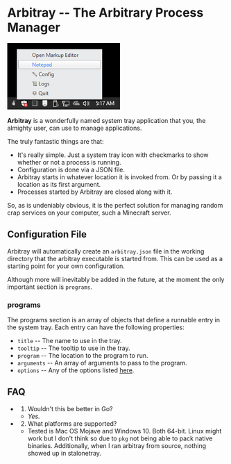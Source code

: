 # Arbitray -- The Arbitrary Process Manager

![Screenshot](screenshot-win10.PNG?raw=true)

**Arbitray** is a wonderfully named system tray application that you, the almighty user, can use to manage applications.

The truly fantastic things are that:

  * It's really simple. Just a system tray icon with checkmarks to show whether or not a process is running.
  * Configuration is done via a JSON file.
  * Arbitray starts in whatever location it is invoked from. Or by passing it a location as its first argument.
  * Processes started by Arbitray are closed along with it.
  
So, as is undeniably obvious, it is the perfect solution for managing random crap services on your computer, such a Minecraft server.

## Configuration File
Arbitray will automatically create an `arbitray.json` file in the working directory that the arbitray executable is started from. This can be used as a starting point for your own configuration.

Although more will inevitably be added in the future, at the moment the only important section is `programs`.

### programs
The programs section is an array of objects that define a runnable entry in the system tray. Each entry can have the following properties:

  * `title` -- The name to use in the tray.
  * `tooltip` -- The tooltip to use in the tray.
  * `program` -- The location to the program to run.
  * `arguments` -- An array of arguments to pass to the program.
  * `options` -- Any of the options listed [here](https://nodejs.org/api/child_process.html#child_process_child_process_spawn_command_args_options).

## FAQ

  * 1. Wouldn't this be better in Go?
    * _Yes._
  * 2. What platforms are supported?
    * Tested is Mac OS Mojave and Windows 10. Both 64-bit. Linux might work but I don't think so due to `pkg` not being able to pack native binaries. Additionally, when I ran arbitray from source, nothing showed up in stalonetray.
